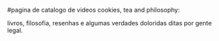 #pagina de catalogo de videos
cookies, tea and philosophy:

livros, filosofia, resenhas e algumas verdades doloridas ditas por gente legal.
